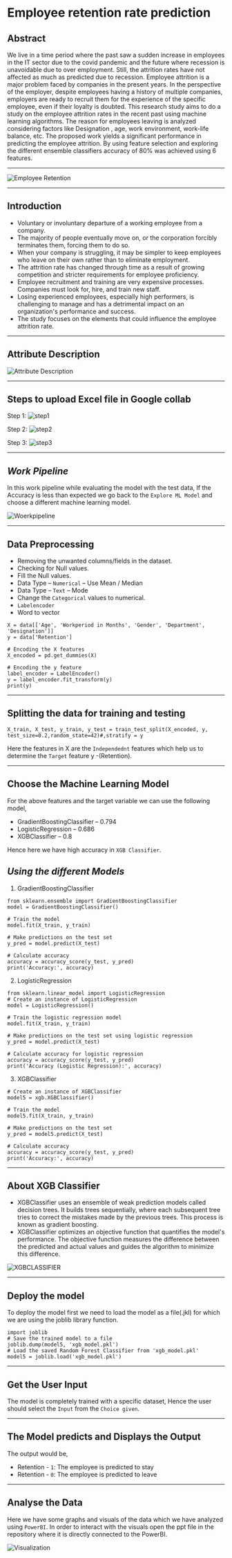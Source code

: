# **Employee retention rate prediction**

## Abstract

   We live in a time period where the past saw a sudden increase in employees in the IT sector due to the covid pandemic and the future where recession is unavoidable due to over employment. Still, the attrition rates have not affected as much as predicted due to recession. Employee attrition is a major problem faced by companies in the present years. In the perspective of the employer, despite employees having a history of multiple companies, employers are ready to recruit them for the experience of the specific employee, even if their loyalty is doubted. This research study aims to do a study on the employee attrition rates in the recent past using machine learning algorithms. The reason for employees leaving is analyzed considering factors like Designation , age, work environment, work-life balance, etc. The proposed work yields a significant performance in predicting the employee attrition. By using feature selection and exploring the different ensemble classifiers accuracy of 80% was achieved using 6 features.

---
![Employee Retention](https://github.com/Jeevith23/Employee-retention-rate/assets/139576422/6c19e103-0a16-4b34-bc1f-e72ccacaaf23)

---
## Introduction

- Voluntary or involuntary departure of a working employee from a company.
- The majority of people eventually move on, or the corporation forcibly terminates them, forcing them to do so. 
- When your company is struggling, it may be simpler to keep employees who leave on their own rather than to eliminate employment. 
- The attrition rate has changed through time as a result of growing competition and stricter requirements for employee proficiency. 
- Employee recruitment and training are very expensive processes. Companies must look for, hire, and train new staff. 
- Losing experienced employees, especially high performers, is challenging to manage and has a detrimental impact on an organization's performance and success. 
- The study focuses on the elements that could influence the employee attrition rate. 
 ---

## Attribute Description

![Attribute Description](https://github.com/Jeevith23/Employee-retention-rate/assets/139576422/58374db8-23b6-4042-a7dd-ad8570583ea7)


---
## Steps to upload Excel file in Google collab

Step 1:
![step1](https://github.com/Jeevith23/Employee-retention-rate/assets/139576422/1ab1a4d3-7223-42b6-ae06-ef0d5817d266)

Step 2:
![step2](https://github.com/Jeevith23/Employee-retention-rate/assets/139576422/6a6338a3-85f5-49af-81c0-cfe0c771489b)

Step 3:
![step3](https://github.com/Jeevith23/Employee-retention-rate/assets/139576422/9d475a92-6214-4ed6-a461-7ede57de1ce9)


---
## *Work Pipeline*
In this work pipeline while evaluating the model with the test data, If the Accuracy is less than expected we go back to the `Explore ML Model` and choose a different machine learning model.


![Woerkpipeline](https://github.com/Jeevith23/Employee-retention-rate/assets/139576422/3644fc43-b419-4959-9e2d-13b570f8eec2)




---
## Data Preprocessing

- Removing the unwanted columns/fields in the dataset.
- Checking for Null values.
- Fill the Null values.
- Data Type – `Numerical` – Use Mean / Median
- Data Type – `Text` – Mode
- Change the `Categorical` values to numerical.
- `Labelencoder`
- Word to vector

``` python3
X = data[['Age', 'Workperiod in Months', 'Gender', 'Department', 'Designation']]
y = data['Retention']

# Encoding the X features
X_encoded = pd.get_dummies(X)

# Encoding the y feature
label_encoder = LabelEncoder()
y = label_encoder.fit_transform(y)
print(y)

```
---

## Splitting the data for training and testing

``` python3
X_train, X_test, y_train, y_test = train_test_split(X_encoded, y, test_size=0.2,random_state=42)#,stratify = y

```

Here the features in X are the `Independednt` features which help us to determine the `Target` feature y -(Retention).

---

## Choose the Machine Learning Model

For the above features and the target variable we can use the following model,
- GradientBoostingClassifier – 0.794
- LogisticRegression – 0.686
- XGBClassifier – 0.8


Hence here we have high accuracy in `XGB Classifier`. 

## *Using the different Models*

1. GradientBoostingClassifier

``` python3
from sklearn.ensemble import GradientBoostingClassifier
model = GradientBoostingClassifier()

# Train the model
model.fit(X_train, y_train)

# Make predictions on the test set
y_pred = model.predict(X_test)

# Calculate accuracy
accuracy = accuracy_score(y_test, y_pred)
print('Accuracy:', accuracy)
```
2. LogisticRegression

``` python3
from sklearn.linear_model import LogisticRegression
# Create an instance of LogisticRegression
model = LogisticRegression()

# Train the logistic regression model
model.fit(X_train, y_train)

# Make predictions on the test set using logistic regression
y_pred = model.predict(X_test)

# Calculate accuracy for logistic regression
accuracy = accuracy_score(y_test, y_pred)
print('Accuracy (Logistic Regression):', accuracy)
```

3.  XGBClassifier

``` pyhton3
# Create an instance of XGBClassifier
model5 = xgb.XGBClassifier()

# Train the model
model5.fit(X_train, y_train)

# Make predictions on the test set
y_pred = model5.predict(X_test)

# Calculate accuracy
accuracy = accuracy_score(y_test, y_pred)
print('Accuracy:', accuracy)
```
---
## About XGB Classifier
- XGBClassifier uses an ensemble of weak prediction models called decision trees. It builds trees sequentially, where each subsequent tree tries to correct the mistakes made by the previous trees. This process is known as gradient boosting.
- XGBClassifier optimizes an objective function that quantifies the model's performance. The objective function measures the difference between the predicted and actual values and guides the algorithm to minimize this difference.

![XGBCLASSIFIER](https://github.com/Jeevith23/Employee-retention-rate/assets/139576422/282b3634-0553-47b0-bd50-7aeae29a094c)


---
## Deploy the model

To deploy the model first we need to load the model as a file(.jkl) for which we are using the joblib library function.

``` python3
import joblib
# Save the trained model to a file
joblib.dump(model5, 'xgb_model.pkl')
# Load the saved Random Forest Classifier from 'xgb_model.pkl'
model5 = joblib.load('xgb_model.pkl')
```
---
## Get the User Input
The model is completely trained with a specific dataset, Hence the user should select the `Input` from the `Choice given`.

---

## The Model predicts and Displays the Output

The output would be,
- Retention - `1`: The employee is predicted to stay
- Retention - `0`: The employee is predicted to leave 

---
## Analyse the Data

Here we have some graphs and visuals of the data which we have analyzed using `PowerBI`. In order to interact with the visuals open the ppt file in the repository where it is directly connected to the PowerBI.

![Visualization](https://github.com/Jeevith23/Employee-retention-rate/assets/139576422/c5e45b51-7690-4c56-89f5-410db86df871)

